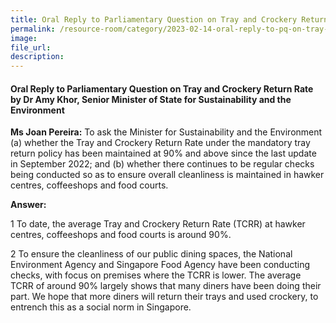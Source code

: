 ```yaml
---  
title: Oral Reply to Parliamentary Question on Tray and Crockery Return Rate by Dr Amy Khor, Senior Minister of State for Sustainability and the Environment
permalink: /resource-room/category/2023-02-14-oral-reply-to-pq-on-tray-and-crockery-return-rate
image:  
file_url:  
description:  
---  
```

#### Oral Reply to Parliamentary Question on Tray and Crockery Return Rate by Dr Amy Khor, Senior Minister of State for Sustainability and the Environment

**Ms Joan Pereira:** To ask the Minister for Sustainability and the Environment (a) whether the Tray and Crockery Return Rate under the mandatory tray return policy has been maintained at 90% and above since the last update in September 2022; and (b) whether there continues to be regular checks being conducted so as to ensure overall cleanliness is maintained in hawker centres, coffeeshops and food courts.

**Answer:**

1 To date, the average Tray and Crockery Return Rate (TCRR) at hawker centres, coffeeshops and food courts is around 90%.

2 To ensure the cleanliness of our public dining spaces, the National Environment Agency and Singapore Food Agency have been conducting checks, with focus on premises where the TCRR is lower. The average TCRR of around 90% largely shows that many diners have been doing their part. We hope that more diners will return their trays and used crockery, to entrench this as a social norm in Singapore.
